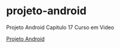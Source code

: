 # projeto-android
 Projeto Android Capitulo 17 Curso em Video

<a href="https://davipraciano.github.io/projeto-android/index.html.html">Projeto Android